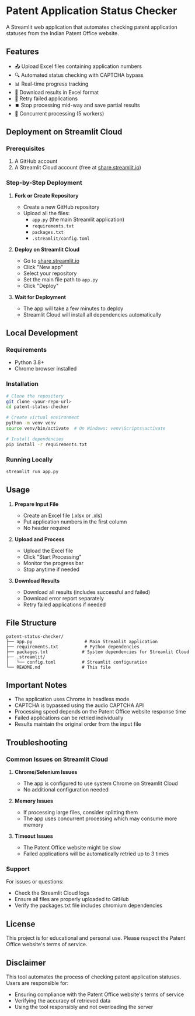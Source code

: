 # Patent Application Status Checker

A Streamlit web application that automates checking patent application statuses from the Indian Patent Office website.

## Features

- 📤 Upload Excel files containing application numbers
- 🔍 Automated status checking with CAPTCHA bypass
- 📊 Real-time progress tracking
- 💾 Download results in Excel format
- 🔄 Retry failed applications
- ⏹️ Stop processing mid-way and save partial results
- 🚀 Concurrent processing (5 workers)

## Deployment on Streamlit Cloud

### Prerequisites

1. A GitHub account
2. A Streamlit Cloud account (free at [share.streamlit.io](https://share.streamlit.io))

### Step-by-Step Deployment

1. **Fork or Create Repository**
   - Create a new GitHub repository
   - Upload all the files:
     - `app.py` (the main Streamlit application)
     - `requirements.txt`
     - `packages.txt`
     - `.streamlit/config.toml`

2. **Deploy on Streamlit Cloud**
   - Go to [share.streamlit.io](https://share.streamlit.io)
   - Click "New app"
   - Select your repository
   - Set the main file path to `app.py`
   - Click "Deploy"

3. **Wait for Deployment**
   - The app will take a few minutes to deploy
   - Streamlit Cloud will install all dependencies automatically

## Local Development

### Requirements

- Python 3.8+
- Chrome browser installed

### Installation

```bash
# Clone the repository
git clone <your-repo-url>
cd patent-status-checker

# Create virtual environment
python -m venv venv
source venv/bin/activate  # On Windows: venv\Scripts\activate

# Install dependencies
pip install -r requirements.txt
```

### Running Locally

```bash
streamlit run app.py
```

## Usage

1. **Prepare Input File**
   - Create an Excel file (.xlsx or .xls)
   - Put application numbers in the first column
   - No header required

2. **Upload and Process**
   - Upload the Excel file
   - Click "Start Processing"
   - Monitor the progress bar
   - Stop anytime if needed

3. **Download Results**
   - Download all results (includes successful and failed)
   - Download error report separately
   - Retry failed applications if needed

## File Structure

```
patent-status-checker/
├── app.py                    # Main Streamlit application
├── requirements.txt          # Python dependencies
├── packages.txt             # System dependencies for Streamlit Cloud
├── .streamlit/
│   └── config.toml          # Streamlit configuration
└── README.md                # This file
```

## Important Notes

- The application uses Chrome in headless mode
- CAPTCHA is bypassed using the audio CAPTCHA API
- Processing speed depends on the Patent Office website response time
- Failed applications can be retried individually
- Results maintain the original order from the input file

## Troubleshooting

### Common Issues on Streamlit Cloud

1. **Chrome/Selenium Issues**
   - The app is configured to use system Chrome on Streamlit Cloud
   - No additional configuration needed

2. **Memory Issues**
   - If processing large files, consider splitting them
   - The app uses concurrent processing which may consume more memory

3. **Timeout Issues**
   - The Patent Office website might be slow
   - Failed applications will be automatically retried up to 3 times

### Support

For issues or questions:
- Check the Streamlit Cloud logs
- Ensure all files are properly uploaded to GitHub
- Verify the packages.txt file includes chromium dependencies

## License

This project is for educational and personal use. Please respect the Patent Office website's terms of service.

## Disclaimer

This tool automates the process of checking patent application statuses. Users are responsible for:
- Ensuring compliance with the Patent Office website's terms of service
- Verifying the accuracy of retrieved data
- Using the tool responsibly and not overloading the server
